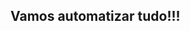 ## Vamos automatizar tudo!!!

<!--
**gabriel-machado-dev/gabriel-machado-dev** is a ✨ _special_ ✨ repository because its `README.md` (this file) appears on your GitHub profile.

<a href="https://git.io/streak-stats"><img src="https://streak-stats.demolab.com?user=gabriel-machado-dev&theme=dark&hide_border=true" alt="GitHub Streak" /></a>
